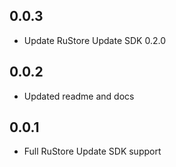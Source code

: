 ## 0.0.3

* Update RuStore Update SDK 0.2.0

## 0.0.2

* Updated readme and docs

## 0.0.1

* Full RuStore Update SDK support
